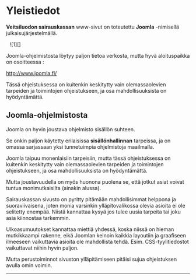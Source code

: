 # Yleistiedot

__Veitsiluodon sairauskassan__ www-sivut on toteutettu __Joomla__ -nimisellä julkaisujärjestelmällä.


<figure class="fig-r" style="margin:10px">
![1][]
</figure>


Joomla-ohjelmistosta löytyy paljon tietoa verkosta, mutta hyvä aloituspaikka on osoitteessa :

<http://www.joomla.fi/>


Tässä ohjeistuksessa on kuitenkin keskitytty vain olemassaolevien tarpeiden ja toimintojen ohjeistukseen,
ja osa mahdollisuuksista on hyödyntämättä.

## Joomla-ohjelmistosta

Joomla on hyvin joustava ohjelmisto sisällön suhteen.

Se onkin paljon käytetty erilaisissa __sisällönhallinnan__ tarpeissa, ja on omassa
sarjassaan yksi tunnetuimpia ohjelmistoja maailmalla.

Joomla taipuu monenlaisiin tarpeisiin, mutta tässä ohjeistuksessa on kuitenkin keskitytty vain olemassaolevien
tarpeiden ja toimintojen ohjeistukseen, ja osa mahdollisuuksista on hyödyntämättä.

Mutta joustavuudella on myös huonona puolena se, että jotkut asiat voivat tuntua monimutkaisilta (ainakin alussa).

Sairauskassan  sivusto on pyritty pitämään mahdollisimmat helppona ja suoraviivaisena,
joten monia varsinkin ylläpitovalikossa olevia asioita ei ole selitetty enempää.
Niistä kannattaa kysyä jos tulee uusia tarpeita tai joku asia kiinnostaa tarkemmin.


Ulkoasumuutokset kannattaa miettiä yhdessä, koska niissä on hieman mutkikkaampi rakenne,
eikä Joomlan keinoin kaikkia layoutiin ja graafiseen ilmeeseen vaikuttavia asioita ole mahdollista tehdä.
Esim. CSS-tyylitiedostot vaikuttavat niihin hyvin paljon.

Mutta perustoiminnot sivuston ylläpitämiseen pitäisi sujua ohjeistuksen avulla omin voimin.

____

[1]: kuvat/kuva03.png "Joomla-tunnus"
